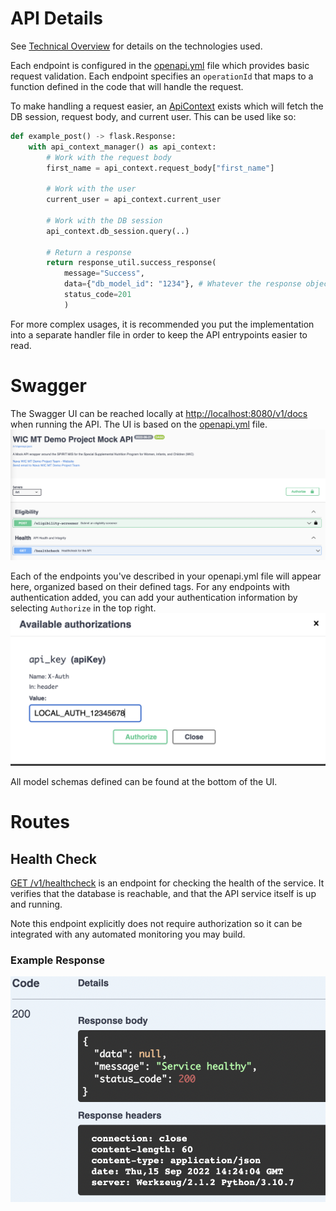 # API Details

See [Technical Overview](./technical-overview.md) for details on the technologies used.

Each endpoint is configured in the [openapi.yml](/app/openapi.yml) file which provides basic request validation. Each endpoint specifies an `operationId` that maps to a function defined in the code that will handle the request.

To make handling a request easier, an [ApiContext](/app/api/util/api_context.py) exists which will fetch the DB session, request body, and current user. This can be used like so:
```py
def example_post() -> flask.Response:
    with api_context_manager() as api_context:
        # Work with the request body
        first_name = api_context.request_body["first_name"]

        # Work with the user
        current_user = api_context.current_user

        # Work with the DB session
        api_context.db_session.query(..)

        # Return a response
        return response_util.success_response(
            message="Success",
            data={"db_model_id": "1234"}, # Whatever the response object should be
            status_code=201
            )
```
For more complex usages, it is recommended you put the implementation into a separate handler file in order to keep the API entrypoints easier to read.

# Swagger

The Swagger UI  can be reached locally at [http://localhost:8080/v1/docs](http://localhost:8080/v1/docs) when running the API. The UI is based on the [openapi.yml](/app/openapi.yml) file.
![Swagger UI](/docs/app/images/swagger-ui.png)

Each of the endpoints you've described in your openapi.yml file will appear here, organized based on their defined tags. For any endpoints with authentication added, you can add your authentication information by selecting `Authorize` in the top right.
![Swagger Auth](/docs/app/images/swagger-auth.png)

All model schemas defined can be found at the bottom of the UI.

# Routes

## Health Check
[GET /v1/healthcheck](/app/api/route/healthcheck.py) is an endpoint for checking the health of the service. It verifies that the database is reachable, and that the API service itself is up and running.

Note this endpoint explicitly does not require authorization so it can be integrated with any automated monitoring you may build.

### Example Response
![Example Response](/docs/app/images/healthcheck-response.png)
